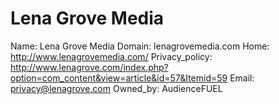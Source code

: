 
# Lena Grove Media

Name: Lena Grove Media
Domain: lenagrovemedia.com
Home: http://www.lenagrovemedia.com/
Privacy_policy: http://www.lenagrove.com/index.php?option=com_content&view=article&id=57&Itemid=59
Email: privacy@lenagrove.com
Owned_by: AudienceFUEL
